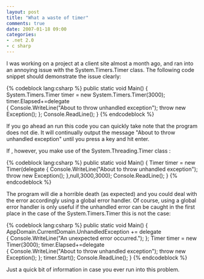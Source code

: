 ```yaml
---
layout: post
title: "What a waste of timer"
comments: true
date: 2007-01-18 09:00
categories:
- .net 2.0
- c sharp
---
```


I was working on a project at a client site almost a month ago, and ran into an annoying issue with the System.Timers.Timer class. The following code snippet should demonstrate the issue clearly: 
 
{% codeblock lang:csharp %}
public static void Main() 
{
  System.Timers.Timer timer = new System.Timers.Timer(3000);
  timer.Elapsed+=delegate  
  {
    Console.WriteLine("About to throw unhandled exception");
    throw new Exception();
  };
  Console.ReadLine();
}
{% endcodeblock %}


 

If you go ahead an run this code you can quickly take note that the program does not die. It will continually output the message "About to throw unhandled exception" until you press a key and hit enter.

If , however, you make use of the System.Threading.Timer class :

 
{% codeblock lang:csharp %}
public static void Main() 
{
  Timer timer = new Timer(delegate 
  {
    Console.WriteLine("About to throw unhandled exception");
    throw new Exception();
  },null,3000,3000);
  Console.ReadLine();
}
{% endcodeblock %}


The program will die a horrible death (as expected) and you could deal with the error accordingly using a global error handler. Of course, using a global error handler is only useful if the unhandled error can be caught in the first place in the case of the System.Timers.Timer this is not the case:

 
{% codeblock lang:csharp %}
public static void Main() 
{
  AppDomain.CurrentDomain.UnhandledException += delegate  
  {
    Console.WriteLine("An unexpected error occurred.");
  };
  Timer timer = new Timer(3000);
  timer.Elapsed+=delegate  
  {
    Console.WriteLine("About to throw unhandled exception");
    throw new Exception();
  };
  timer.Start();
  Console.ReadLine();
}
{% endcodeblock %}


Just a quick bit of information in case you ever run into this problem.




